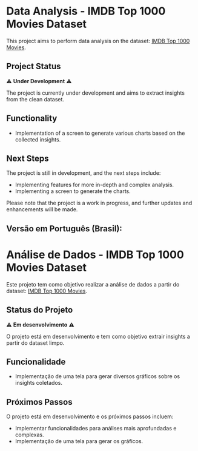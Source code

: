 # Data Analysis - IMDB Top 1000 Movies Dataset

This project aims to perform data analysis on the dataset: [IMDB Top 1000 Movies](https://www.kaggle.com/datasets/arthurchongg/imdb-top-1000-movies?datasetId=3464851).

## Project Status

⚠️ **Under Development** ⚠️

The project is currently under development and aims to extract insights from the clean dataset.

## Functionality

- Implementation of a screen to generate various charts based on the collected insights.

## Next Steps

The project is still in development, and the next steps include:

- Implementing features for more in-depth and complex analysis.
- Implementing a screen to generate the charts.

Please note that the project is a work in progress, and further updates and enhancements will be made.

## Versão em Português (Brasil):

# Análise de Dados - IMDB Top 1000 Movies Dataset

Este projeto tem como objetivo realizar a análise de dados a partir do dataset: [IMDB Top 1000 Movies](https://www.kaggle.com/datasets/arthurchongg/imdb-top-1000-movies?datasetId=3464851).

## Status do Projeto

⚠️ **Em desenvolvimento** ⚠️

O projeto está em desenvolvimento e tem como objetivo extrair insights a partir do dataset limpo.

## Funcionalidade

- Implementação de uma tela para gerar diversos gráficos sobre os insights coletados.

## Próximos Passos

O projeto está em desenvolvimento e os próximos passos incluem:

- Implementar funcionalidades para análises mais aprofundadas e complexas.
- Implementação de uma tela para gerar os gráficos.
